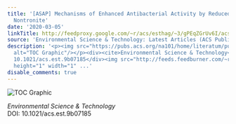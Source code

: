 ```yaml
---
title: '[ASAP] Mechanisms of Enhanced Antibacterial Activity by Reduced Chitosan-Intercalated
  Nontronite'
date: '2020-03-05'
linkTitle: http://feedproxy.google.com/~r/acs/esthag/~3/gPEqZGrUv6I/acs.est.9b07185
source: 'Environmental Science & Technology: Latest Articles (ACS Publications)'
description: '<p><img src="https://pubs.acs.org/na101/home/literatum/publisher/achs/journals/content/esthag/0/esthag.ahead-of-print/acs.est.9b07185/20200305/images/medium/es9b07185_0006.gif"
  alt="TOC Graphic"/></p><div><cite>Environmental Science & Technology</cite></div><div>DOI:
  10.1021/acs.est.9b07185</div><img src="http://feeds.feedburner.com/~r/acs/esthag/~4/gPEqZGrUv6I"
  height="1" width="1" ...'
disable_comments: true
---
```

<p><img src="https://pubs.acs.org/na101/home/literatum/publisher/achs/journals/content/esthag/0/esthag.ahead-of-print/acs.est.9b07185/20200305/images/medium/es9b07185_0006.gif" alt="TOC Graphic"/></p><div><cite>Environmental Science & Technology</cite></div><div>DOI: 10.1021/acs.est.9b07185</div><img src="http://feeds.feedburner.com/~r/acs/esthag/~4/gPEqZGrUv6I" height="1" width="1" ...